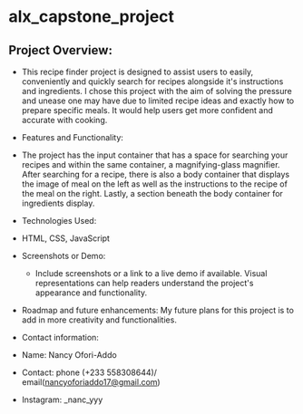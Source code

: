 # alx_capstone_project


## Project Overview:
- This recipe finder project is designed to assist users to easily, conveniently and quickly search for recipes alongside it's instructions and ingredients. I chose this project with the aim of solving the pressure and unease one may have due to limited recipe ideas and exactly how to prepare specific meals. It would help users get more confident and accurate with cooking. 

- Features and Functionality:
- The project has the input container that has a space for searching your recipes and within the same container, a magnifying-glass magnifier. After searching for a recipe, there is also a body container that displays the image of meal on the left as well as the instructions to the recipe of the meal on the right. Lastly, a section beneath the body container for ingredients display.

- Technologies Used:
- HTML, CSS, JavaScript 

- Screenshots or Demo:
  - Include screenshots or a link to a live demo if available. Visual representations can help readers understand the project's appearance and functionality. 

- Roadmap and future enhancements:
  My future plans for this project is to add in more creativity and functionalities.  

- Contact information:
- Name: Nancy Ofori-Addo
- Contact: phone (+233 558308644)/ email(nancyoforiaddo17@gmail.com)
- Instagram: _nanc_yyy
